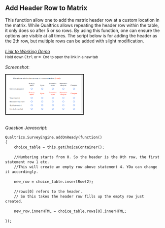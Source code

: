 ## Add Header Row to Matrix

This function allow one to add the matrix header row at a custom location in the matrix. While Qualtrics allows repeating the header row within the table, it only does so after 5 or so rows. By  using this function, one can ensure the options are visible at all times.
The script below is for adding the header as the 2th row, but multiple rows can be added with slight modification.
<br><br>
[*Link to Working Demo*](https://iima.au1.qualtrics.com/jfe/preview/SV_2rCRZYIQqNq0nzv/BL_9Hnthujr7TA2LvD?Q_SurveyVersionID=current) 
<small><br>Hold down <kbd>Ctrl</kbd> or <kbd>⌘ Cmd</kbd> to open the link in a new tab</small>
<br><br>
*Screenshot*:

<kbd>
<img src="../screenshots/matrix_add_header_row.png" title="matrix-with-header-row-at-custom-location" alt="matrix-with-header-row-at-custom-location" style="width:50%; border: 2px solid"/>
</kbd>
<br><br>

*Question Javascript:*
```{js}
Qualtrics.SurveyEngine.addOnReady(function()
{
    choice_table = this.getChoiceContainer();
    
    //Numbering starts from 0. So the header is the 0th row, the first statement row 1 etc. 
    //This will create an empty row above statement 4. YOu can change it accordingly. 
    
    new_row = choice_table.insertRow(2);
    
    //rows[0] refers to the header. 
    // So this takes the header row fills up the empty row just created. 
	
    new_row.innerHTML = choice_table.rows[0].innerHTML;

});

```